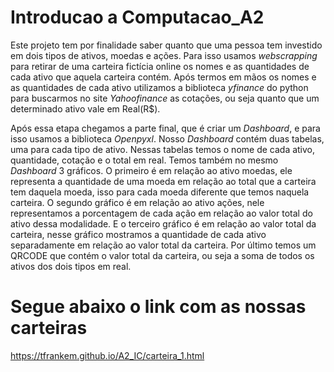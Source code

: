 # Introducao a Computacao_A2

  Este projeto tem por finalidade saber quanto que uma pessoa tem investido em dois tipos de ativos, moedas e ações. Para isso usamos _webscrapping_ para retirar de uma carteira fictícia online os nomes e as quantidades de cada ativo que aquela carteira contém. Após termos em mãos os nomes e as quantidades de cada ativo utilizamos a 
biblioteca _yfinance_ do python para buscarmos no site _Yahoofinance_ as cotações, ou seja quanto que um determinado ativo vale em Real(R$). 

  Após essa etapa chegamos a parte final, que é criar um _Dashboard_, e para isso usamos a biblioteca _Openpyxl_. Nosso _Dashboard_ contém duas tabelas, uma para cada tipo de ativo. Nessas tabelas temos o nome de cada ativo, quantidade, cotação e o total em real. Temos também no mesmo _Dashboard_ 3 gráficos. O primeiro é em relação ao ativo moedas, ele representa a quantidade de uma moeda em relação ao total que a carteira tem daquela moeda, isso para cada moeda diferente que temos naquela carteira. O segundo gráfico é em relação ao ativo ações, nele representamos a porcentagem de cada ação em relação ao valor total do ativo dessa modalidade. E o terceiro gráfico é em relação ao valor total da carteira, nesse gráfico mostramos a quantidade de cada ativo separadamente em relação ao valor total da carteira. Por último temos um QRCODE 
que contém o valor total da carteira, ou seja a soma de todos os ativos dos dois tipos em real.

# Segue abaixo o link com as nossas carteiras

https://tfrankem.github.io/A2_IC/carteira_1.html
